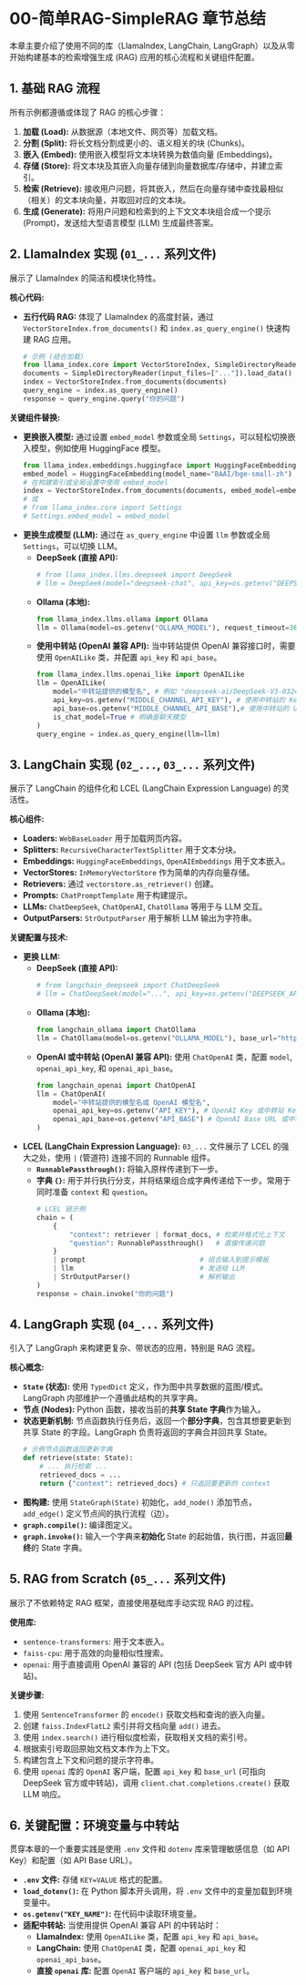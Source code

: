 # 00-简单RAG-SimpleRAG 章节总结

本章主要介绍了使用不同的库（LlamaIndex, LangChain, LangGraph）以及从零开始构建基本的检索增强生成 (RAG) 应用的核心流程和关键组件配置。

## 1. 基础 RAG 流程

所有示例都遵循或体现了 RAG 的核心步骤：

1.  **加载 (Load):** 从数据源（本地文件、网页等）加载文档。
2.  **分割 (Split):** 将长文档分割成更小的、语义相关的块 (Chunks)。
3.  **嵌入 (Embed):** 使用嵌入模型将文本块转换为数值向量 (Embeddings)。
4.  **存储 (Store):** 将文本块及其嵌入向量存储到向量数据库/存储中，并建立索引。
5.  **检索 (Retrieve):** 接收用户问题，将其嵌入，然后在向量存储中查找最相似（相关）的文本块向量，并取回对应的文本块。
6.  **生成 (Generate):** 将用户问题和检索到的上下文文本块组合成一个提示 (Prompt)，发送给大型语言模型 (LLM) 生成最终答案。

## 2. LlamaIndex 实现 (`01_...` 系列文件)

展示了 LlamaIndex 的简洁和模块化特性。

**核心代码:**

*   **五行代码 RAG:** 体现了 LlamaIndex 的高度封装，通过 `VectorStoreIndex.from_documents()` 和 `index.as_query_engine()` 快速构建 RAG 应用。
    ```python
    # 示例 (结合加载)
    from llama_index.core import VectorStoreIndex, SimpleDirectoryReader
    documents = SimpleDirectoryReader(input_files=["..."]).load_data()
    index = VectorStoreIndex.from_documents(documents)
    query_engine = index.as_query_engine()
    response = query_engine.query("你的问题")
    ```

**关键组件替换:**

*   **更换嵌入模型:** 通过设置 `embed_model` 参数或全局 `Settings`，可以轻松切换嵌入模型，例如使用 HuggingFace 模型。
    ```python
    from llama_index.embeddings.huggingface import HuggingFaceEmbedding
    embed_model = HuggingFaceEmbedding(model_name="BAAI/bge-small-zh")
    # 在构建索引或全局设置中使用 embed_model
    index = VectorStoreIndex.from_documents(documents, embed_model=embed_model)
    # 或
    # from llama_index.core import Settings
    # Settings.embed_model = embed_model
    ```
*   **更换生成模型 (LLM):** 通过在 `as_query_engine` 中设置 `llm` 参数或全局 `Settings`，可以切换 LLM。
    *   **DeepSeek (直接 API):**
        ```python
        # from llama_index.llms.deepseek import DeepSeek
        # llm = DeepSeek(model="deepseek-chat", api_key=os.getenv("DEEPSEEK_API_KEY"))
        ```
    *   **Ollama (本地):**
        ```python
        from llama_index.llms.ollama import Ollama
        llm = Ollama(model=os.getenv("OLLAMA_MODEL"), request_timeout=360.0)
        ```
    *   **使用中转站 (OpenAI 兼容 API):** 当中转站提供 OpenAI 兼容接口时，需要使用 `OpenAILike` 类，并配置 `api_key` 和 `api_base`。
        ```python
        from llama_index.llms.openai_like import OpenAILike
        llm = OpenAILike(
            model="中转站提供的模型名", # 例如 "deepseek-ai/DeepSeek-V3-0324"
            api_key=os.getenv("MIDDLE_CHANNEL_API_KEY"), # 使用中转站的 Key
            api_base=os.getenv("MIDDLE_CHANNEL_API_BASE"),# 使用中转站的 URL
            is_chat_model=True # 明确是聊天模型
        )
        query_engine = index.as_query_engine(llm=llm)
        ```

## 3. LangChain 实现 (`02_...`, `03_...` 系列文件)

展示了 LangChain 的组件化和 LCEL (LangChain Expression Language) 的灵活性。

**核心组件:**

*   **Loaders:** `WebBaseLoader` 用于加载网页内容。
*   **Splitters:** `RecursiveCharacterTextSplitter` 用于文本分块。
*   **Embeddings:** `HuggingFaceEmbeddings`, `OpenAIEmbeddings` 用于文本嵌入。
*   **VectorStores:** `InMemoryVectorStore` 作为简单的内存向量存储。
*   **Retrievers:** 通过 `vectorstore.as_retriever()` 创建。
*   **Prompts:** `ChatPromptTemplate` 用于构建提示。
*   **LLMs:** `ChatDeepSeek`, `ChatOpenAI`, `ChatOllama` 等用于与 LLM 交互。
*   **OutputParsers:** `StrOutputParser` 用于解析 LLM 输出为字符串。

**关键配置与技术:**

*   **更换 LLM:**
    *   **DeepSeek (直接 API):**
        ```python
        # from langchain_deepseek import ChatDeepSeek
        # llm = ChatDeepSeek(model="...", api_key=os.getenv("DEEPSEEK_API_KEY"))
        ```
    *   **Ollama (本地):**
        ```python
        from langchain_ollama import ChatOllama
        llm = ChatOllama(model=os.getenv("OLLAMA_MODEL"), base_url="http://127.0.0.1:11434")
        ```
    *   **OpenAI 或中转站 (OpenAI 兼容 API):** 使用 `ChatOpenAI` 类，配置 `model`, `openai_api_key`, 和 `openai_api_base`。
        ```python
        from langchain_openai import ChatOpenAI
        llm = ChatOpenAI(
            model="中转站提供的模型名或 OpenAI 模型名",
            openai_api_key=os.getenv("API_KEY"), # OpenAI Key 或中转站 Key
            openai_api_base=os.getenv("API_BASE") # OpenAI Base URL 或中转站 Base URL
        )
        ```
*   **LCEL (LangChain Expression Language):** `03_...` 文件展示了 LCEL 的强大之处，使用 `|` (管道符) 连接不同的 Runnable 组件。
    *   **`RunnablePassthrough()`:** 将输入原样传递到下一步。
    *   **字典 `{}`:** 用于并行执行分支，并将结果组合成字典传递给下一步。常用于同时准备 `context` 和 `question`。
        ```python
        # LCEL 链示例
        chain = (
            {
                "context": retriever | format_docs, # 检索并格式化上下文
                "question": RunnablePassthrough()   # 直接传递问题
            }
            | prompt                            # 组合输入到提示模板
            | llm                               # 发送给 LLM
            | StrOutputParser()                 # 解析输出
        )
        response = chain.invoke("你的问题")
        ```

## 4. LangGraph 实现 (`04_...` 系列文件)

引入了 LangGraph 来构建更复杂、带状态的应用，特别是 RAG 流程。

**核心概念:**

*   **`State` (状态):** 使用 `TypedDict` 定义，作为图中共享数据的蓝图/模式。LangGraph 内部维护一个遵循此结构的共享字典。
*   **节点 (Nodes):** Python 函数，接收当前的**共享 State 字典**作为输入。
*   **状态更新机制:** 节点函数执行任务后，返回一个**部分字典**，包含其想要更新到共享 State 的字段。LangGraph 负责将返回的字典合并回共享 State。
    ```python
    # 示例节点函数返回更新字典
    def retrieve(state: State):
        # ... 执行检索 ...
        retrieved_docs = ...
        return {"context": retrieved_docs} # 只返回要更新的 context
    ```
*   **图构建:** 使用 `StateGraph(State)` 初始化，`add_node()` 添加节点，`add_edge()` 定义节点间的执行流程（边）。
*   **`graph.compile()`:** 编译图定义。
*   **`graph.invoke()`:** 输入一个字典来**初始化** State 的起始值，执行图，并返回**最终**的 State 字典。

## 5. RAG from Scratch (`05_...` 系列文件)

展示了不依赖特定 RAG 框架，直接使用基础库手动实现 RAG 的过程。

**使用库:**

*   `sentence-transformers`: 用于文本嵌入。
*   `faiss-cpu`: 用于高效的向量相似性搜索。
*   `openai`: 用于直接调用 OpenAI 兼容的 API (包括 DeepSeek 官方 API 或中转站)。

**关键步骤:**

1.  使用 `SentenceTransformer` 的 `encode()` 获取文档和查询的嵌入向量。
2.  创建 `faiss.IndexFlatL2` 索引并将文档向量 `add()` 进去。
3.  使用 `index.search()` 进行相似度检索，获取相关文档的索引号。
4.  根据索引号取回原始文档文本作为上下文。
5.  构建包含上下文和问题的提示字符串。
6.  使用 `openai` 库的 `OpenAI` 客户端，配置 `api_key` 和 `base_url` (可指向 DeepSeek 官方或中转站)，调用 `client.chat.completions.create()` 获取 LLM 响应。

## 6. 关键配置：环境变量与中转站

贯穿本章的一个重要实践是使用 `.env` 文件和 `dotenv` 库来管理敏感信息（如 API Key）和配置（如 API Base URL）。

*   **`.env` 文件:** 存储 `KEY=VALUE` 格式的配置。
*   **`load_dotenv()`:** 在 Python 脚本开头调用，将 `.env` 文件中的变量加载到环境变量中。
*   **`os.getenv("KEY_NAME")`:** 在代码中读取环境变量。
*   **适配中转站:** 当使用提供 OpenAI 兼容 API 的中转站时：
    *   **LlamaIndex:** 使用 `OpenAILike` 类，配置 `api_key` 和 `api_base`。
    *   **LangChain:** 使用 `ChatOpenAI` 类，配置 `openai_api_key` 和 `openai_api_base`。
    *   **直接 `openai` 库:** 配置 `OpenAI` 客户端的 `api_key` 和 `base_url`。 
